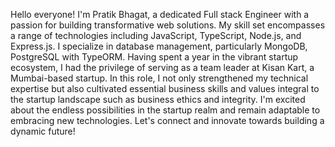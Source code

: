 Hello everyone! 
I'm Pratik Bhagat, a dedicated Full stack Engineer with a passion for building transformative web solutions. My skill set encompasses a range of technologies including JavaScript, TypeScript, Node.js, and Express.js. I specialize in database management, particularly MongoDB, PostgreSQL with TypeORM.
Having spent a year in the vibrant startup ecosystem, I had the privilege of serving as a team leader at Kisan Kart, a Mumbai-based startup. In this role, I not only strengthened my technical expertise but also cultivated essential business skills and values integral to the startup landscape such as business ethics and integrity. 
I'm excited about the endless possibilities in the startup realm and remain adaptable to embracing new technologies. Let's connect and innovate towards building a dynamic future! 
